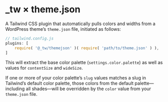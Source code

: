 # \_tw × theme.json

A Tailwind CSS plugin that automatically pulls colors and widths from a WordPress theme’s `theme.json` file, initiated as follows:

```js
// tailwind.config.js
plugins: [
	require( '@_tw/themejson' )( require( 'path/to/theme.json' ) ),
]
```

This will extract the base color palette (`settings.color.palette`) as well as values for `contentSize` and `wideSize`.

If one or more of your color palette’s `slug` values matches a slug in Tailwind’s default color palette, those colors from the default palette—including all shades—will be overridden by the `color` value from your `theme.json` file.
